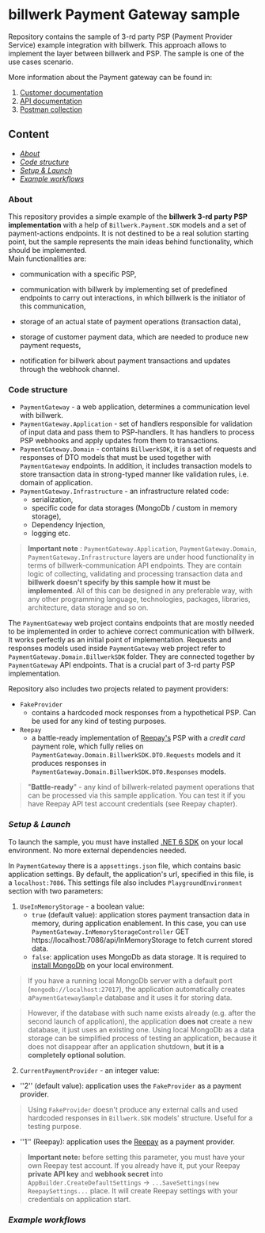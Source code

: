 ﻿# billwerk Payment Gateway sample

Repository contains the sample of 3-rd party PSP (Payment Provider Service) example integration with billwerk.
This approach allows to implement the layer between billwerk and PSP. The sample is one of the use cases scenario. 
  
More information about the Payment gateway can be found in:

1. [Customer documentation](https://billwerk.gitbook.io/home/)
2. [API documentation](https://payment-gateway.swagger.billwerk.io/)
3. [Postman collection](https://www.getpostman.com/collections/bc278c1bea0dc0e440fa)
## **Content**

- [_About_](#About)
- [_Code structure_](#Code-structure) 
- [_Setup & Launch_](#Setup-&-Launch)
- [_Example workflows_](#Example-workflows)

### About

This repository provides a simple example of the **billwerk 3-rd party PSP implementation** with a help
of ```Billwerk.Payment.SDK``` models and a set of payment-actions endpoints. It is not destined to be a real solution starting point, but the sample represents the main ideas behind functionality, which should be implemented.  
Main functionalities are:

- communication with a specific PSP,

- communication with billwerk by implementing set of predefined endpoints to carry out interactions, in which billwerk is the initiator of this communication,

- storage of an actual state of payment operations (transaction data),

- storage of customer payment data, which are needed to produce new payment requests,

- notification for billwerk about payment transactions and updates through the webhook channel. 

### Code structure

- `PaymentGateway` - a web application, determines a communication level with billwerk. 
- `PaymentGateway.Application` - set of handlers responsible for validation of input data and pass them to PSP-handlers. It has handlers to process PSP webhooks
and apply updates from them to transactions. 
- `PaymentGateway.Domain` - contains `BillwerkSDK`, it is a set of requests and responses of DTO models that must be used together with `PaymentGateway` endpoints. 
In addition, it includes transaction models to store transaction data in strong-typed manner like validation rules, i.e. domain of application. 
- `PaymentGateway.Infrastructure` - an infrastructure related code: 
  - serialization, 
  - specific code for data storages (MongoDb / custom in memory storage),
  - Dependency Injection, 
  - logging etc.

> **Important note** : ```PaymentGateway.Application```, ```PaymentGateway.Domain```, ```PaymentGateway.Infrastructure``` layers are under hood functionality in terms of
billwerk-communication API endpoints. They are contain logic of collecting, validating and processing transaction data and **billwerk doesn't specify by this sample how it
must be implemented**. All of this can be designed in any preferable way, with any other programming language, technologies, packages, libraries, 
architecture, data storage and so on.

The `PaymentGateway` web project contains endpoints that are mostly needed to be implemented in order to achieve correct communication
with billwerk. It works perfectly as an initial point of implementation. 
Requests and responses models used inside `PaymentGateway` web project refer to `PaymentGateway.Domain.BillwerkSDK` folder. 
They are connected together by `PaymentGateway` API endpoints. That is a crucial part of 3-rd party PSP implementation.

Repository also includes two projects related to payment providers:
- `FakeProvider`
    - contains a hardcoded mock responses from a hypothetical PSP. Can be used for any kind of testing purposes.
- `Reepay`
    - a battle-ready implementation of [Reepay's](https://reepay.com/) PSP with a _credit card_ payment role,
  which fully relies on `PaymentGateway.Domain.BillwerkSDK.DTO.Requests` models and it produces responses in
  `PaymentGateway.Domain.BillwerkSDK.DTO.Responses` models.  
  
>"**Battle-ready**" - any kind of billwerk-related payment operations
  that can be processed via this sample application. You can test it if you have Reepay API test account credentials (see Reepay chapter).

### _Setup & Launch_

To launch the sample, you must have installed [.NET 6 SDK](https://dotnet.microsoft.com/en-us/download/dotnet/6.0) on your local environment. No more external dependencies needed.

In `PaymentGateway` there is a `appsettings.json` file, which contains basic application settings. By default, the application's url, specified in this file, is a `localhost:7086`.
This settings file also includes `PlaygroundEnvironment` section with two parameters:

1. `UseInMemoryStorage` - a boolean value: 
   -  `true` (default value): application stores payment transaction data in memory, during application enablement. 
   In this case, you can use `PaymentGateway.InMemoryStorageController` GET https://localhost:7086/api/InMemoryStorage to fetch current stored data. 
   - `false`: application uses MongoDb as data storage. It is required to [install MongoDb](https://www.mongodb.com/docs/manual/installation/) on your local environment.
>If you have a running local MongoDb server with a default port (`mongodb://localhost:27017`), the application automatically creates a`PaymentGatewaySample` database and it uses it for storing data.

>However, if the database with such name exists already (e.g. after the second launch of application), the application **does not** create a new database, it just uses an existing one.
Using local MongoDb as a data storage can be simplified process of testing an application, because it does not disappear after an application shutdown, **but it is a completely optional solution**.

2. `CurrentPaymentProvider` - an integer value:
  - ''2'' (default value): application uses the `FakeProvider` as a payment provider. 
>Using `FakeProvider` doesn't produce any external calls and used hardcoded responses 
  in `Billwerk.SDK` models' structure. Useful for a testing purpose.
  - ''1'' (Reepay): application uses the [Reepay](https://reepay.com/) as a payment provider.
>**Important note:** before setting this parameter, you must have your own Reepay test account. If you already have it, put your Reepay **private API key** and **webhook secret** into `AppBuilder.CreateDefaultSettings` -> `...SaveSettings(new ReepaySettings...` place. 
> It will create Reepay settings with your credentials on application start.

### _Example workflows_


 





  
